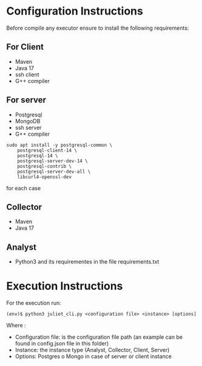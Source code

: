 # Configuration Instructions

Before compile any executor ensure to install the following requirements:

## For Client
- Maven
- Java 17
- ssh client
- G++ compiler

## For server

- Postgresql
- MongoDB
- ssh server
- G++ compiler

```console
sudo apt install -y postgresql-common \
    postgresql-client-14 \
    postgresql-14 \
    postgresql-server-dev-14 \
    postgresql-contrib \
    postgresql-server-dev-all \
    libcurl4-openssl-dev
```

for each case

## Collector
- Maven
- Java 17

## Analyst
- Python3 and its requirementes in the file requirements.txt


# Execution Instructions

For the execution run:

```console
(env)$ python3 juliet_cli.py <configuration file> <instance> [options]

```
Where :
- Configuration file: is the configuration file path (an example can be found in config.json file in this folder)
- Instance: the instance type (Analyst, Collector, Client, Server)
- Options: Postgres o Mongo in case of server or client instance

